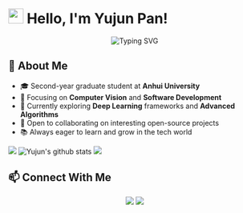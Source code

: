 # <img src="https://media.giphy.com/media/hvRJCLFzcasrR4ia7z/giphy.gif" width="30px"> Hello, I'm Yujun Pan!

<div align="center">
  <img src="https://readme-typing-svg.herokuapp.com?font=Fira+Code&pause=1000&color=6A5ACD&center=true&vCenter=true&width=435&lines=Graduate+Student+at+Anhui+University;Computer+Vision+Enthusiast;Software+Developer;Always+Learning+New+Things" alt="Typing SVG" />
</div>

## 💫 About Me

- 🎓 Second-year graduate student at **Anhui University**
- 🔭 Focusing on **Computer Vision** and **Software Development**
- 🌱 Currently exploring **Deep Learning** frameworks and **Advanced Algorithms**
- 🤝 Open to collaborating on interesting open-source projects
- 📚 Always eager to learn and grow in the tech world

[![](https://activity-graph.herokuapp.com/graph?username=wushixuan238&theme=dracula)](https://github.com/ashutosh00710/github-readme-activity-graph)
![Yujun's github stats](https://github-readme-stats.vercel.app/api?username=wushixuan238&show_icons=true&theme=tokyonight&count_private=true)
![](https://github-readme-stats.vercel.app/api/top-langs/?username=wushixuan238&layout=compact&langs_count=6&theme=tokyonight)

## 📫 Connect With Me

<p align="center">
  <a href="mailto:wushixuan238@gamil.com"><img src="https://img.shields.io/badge/Email-D14836?style=for-the-badge&logo=gmail&logoColor=white"/></a>
  <a href="https://github.com/wushixuan238"><img src="https://img.shields.io/badge/GitHub-100000?style=for-the-badge&logo=github&logoColor=white"/></a>
<!--   <a href="https://linkedin.com/in/yourusername"><img src="https://img.shields.io/badge/LinkedIn-0077B5?style=for-the-badge&logo=linkedin&logoColor=white"/></a> -->
</p>
